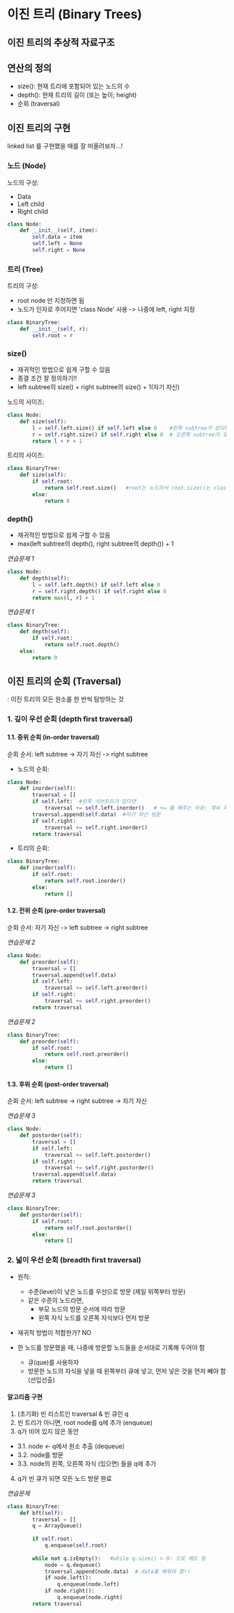 # 이진 트리 (Binary Trees)

## 이진 트리의 추상적 자료구조

## 연산의 정의

- size(): 현재 트리에 포함되어 있는 노드의 수
- depth(): 현재 트리의 길이 (또는 높이; height)
- 순회 (traversal)

## 이진 트리의 구현

linked list 를 구현했을 때를 잘 떠올려보자...!

### 노드 (Node)

노드의 구성:
- Data
- Left child
- Right child

```python
class Node:
    def __init__(self, item):
        self.data = item
        self.left = None
        self.right = None
```

### 트리 (Tree)

트리의 구성:
- root node 만 지정하면 됨
- 노드가 인자로 주어지면 'class Node' 사용 -> 나중에 left, right 지정

```python
class BinaryTree:
    def __init__(self, r):
        self.root = r
```

### size()
- 재귀적인 방법으로 쉽게 구할 수 있음
- 종결 조건 잘 정의하기!!
- left subtree의 size() + right subtree의 size() + 1(자기 자신)

노드의 사이즈:
```python
class Node:
    def size(self):
        l = self.left.size() if self.left else 0    #왼쪽 subtree가 있다면 사이즈를 구함
        r = self.right.size() if self.right else 0  # 오른쪽 subtree가 있다면 사이즈를 구함
        return l + r + 1
```

트리의 사이즈:
```python
class BinaryTree:
    def size(self):
        if self.root:
            return self.root.size()   #root는 노드라서 root.size()는 class Node의 메소드
        else:
            return 0
```

### depth()
- 재귀적인 방법으로 쉽게 구할 수 있음
- max(left subtree의 depth(), right subtree의 depth()) + 1

*연습문제 1*
```python
class Node:
    def depth(self):
        l = self.left.depth() if self.left else 0
        r = self.right.depth() if self.right else 0
        return max(l, r) + 1
```
*연습문제 1*
```python
class BinaryTree:
    def depth(self):
        if self.root:
            return self.root.depth()
    else:
        return 0
```

## 이진 트리의 순회 (Traversal)
: 이진 트리의 모든 원소를 한 번씩 탐방하는 것

### 1. 깊이 우선 순회 (depth first traversal)

#### 1.1. 중위 순회 (in-order traversal)

순회 순서: left subtree -> 자기 자신 -> right subtree

- 노드의 순회:
```python
class Node:
    def inorder(self):
        traversal = []
        if self.left:  #왼쪽 서브트리가 있다면
            traversal += self.left.inorder()   # += 를 해주는 이유: 계속 리스트를 더해줘야 하기 때문
        traversal.append(self.data)  #자기 자신 방문
        if self.right:
            traversal += self.right.inorder()
        return traversal
```

- 트리의 순회:
```python
class BinaryTree:
    def inorder(self):
        if self.root:
            return self.root.inorder()
        else:
            return []
```

#### 1.2. 전위 순회 (pre-order traversal)

순회 순서: 자기 자신 -> left subtree -> right subtree

*연습문제 2*
```python
class Node:
    def preorder(self):
        traversal = []
        traversal.append(self.data)
        if self.left:
            traversal += self.left.preorder()
        if self.right:
            traversal += self.right.preorder()
        return traversal
```
*연습문제 2*
```python
class BinaryTree:
    def preorder(self):
        if self.root:
            return self.root.preorder()
        else:
            return []
```

#### 1.3. 후위 순회 (post-order traversal)

순회 순서: left subtree -> right subtree -> 자기 자신

*연습문제 3*
```python
class Node:
    def postorder(self):
        traversal = []
        if self.left:
            traversal += self.left.postorder()
        if self.right:
            traversal += self.right.postorder()
        traversal.append(self.data)
        return traversal
```

*연습문제 3*
```python
class BinaryTree:
    def postorder(self):
        if self.root:
            return self.root.postorder()
        else:
            return []
```


### 2. 넓이 우선 순회 (breadth first traversal)

- 원칙:
  + 수준(level)이 낮은 노드를 우선으로 방문 (제일 위쪽부터 방문)
  + 같은 수준의 노드라면, 
    - 부모 노드의 방문 순서에 따라 방문
    - 왼쪽 자식 노드를 오른쪽 자식보다 먼저 방문

- 재귀적 방법이 적합한가? NO

- 한 노드를 방문했을 때, 나중에 방문할 노드들을 순서대로 기록해 두어야 함
  + 큐(que)를 사용하자
  + 방문한 노드의 자식을 넣을 때 왼쪽부터 큐에 넣고, 먼저 넣은 것을 먼저 빼야 함 (선입선출)

#### 알고리즘 구현

1. (초기화) 빈 리스트인 traversal & 빈 큐인 q 
2. 빈 트리가 아니면, root node를 q에 추가 (enqueue)
3. q가 비어 있지 않은 동안
  - 3.1. node <- q에서 원소 추출 (dequeue)
  - 3.2. node를 방문
  - 3.3. node의 왼쪽, 오른쪽 자식 (있으면) 들을 q에 추가
4. q가 빈 큐가 되면 모든 노드 방문 완료

*연습문제*
```python
class BinaryTree:
    def bft(self):
        traversal = []
        q = ArrayQueue()
        
        if self.root:
            q.enqueue(self.root)
            
        while not q.isEmpty():   #while q.size() > 0: 으로 해도 됨
            node = q.dequeue()
            traversal.append(node.data)  #.data를 해줘야 함!!
            if node.left():
                q.enqueue(node.left)
            if node.right():
                q.enqueue(node.right)
        return traversal
```


